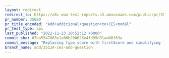 ```yaml
---
layout: redirect
redirect_to: https://a8c-woo-test-reports.s3.amazonaws.com/public/pr/35680/api/index.html
pr_number: 35680
pr_title_encoded: "Add+additional+question+to+CES+modal"
pr_test_type: api
last_published: "2022-11-23 20:52:12 +0000"
commit_sha: 07da5547863e1a00b208626e4fd95d31ad40f63a
commit_message: "Replacing typo score with firstScore and simplifying logic via feedback"
branch_name: add/35124-ces-add-question
---
```

